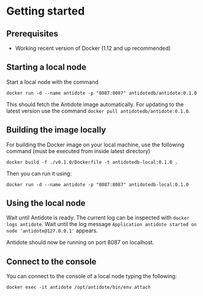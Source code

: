 # Getting started

## Prerequisites

- Working recent version of Docker (1.12 and up recommended)

## Starting a local node

Start a local node with the command

```
docker run -d --name antidote -p "8087:8087" antidotedb/antidote:0.1.0
```

This should fetch the Antidote image automatically. For updating to the latest version use the command `docker pull antidotedb/antidote:0.1.0`.

## Building the image locally

For building the Docker image on your local machine, use the following command (must be executed from inside latest directory)

```
docker build -f ./v0.1.0/Dockerfile -t antidotedb-local:0.1.0 .
```

Then you can run it using:

```
docker run -d --name antidote -p "8087:8087" antidotedb-local:0.1.0
```

## Using the local node

Wait until Antidote is ready. The current log can be inspected with `docker logs antidote`. Wait until the log message `Application antidote started on node 'antidote@127.0.0.1'` appears.

Antidote should now be running on port 8087 on localhost.

## Connect to the console

You can connect to the console of a local node typing the following:
```
docker exec -it antidote /opt/antidote/bin/env attach
```
